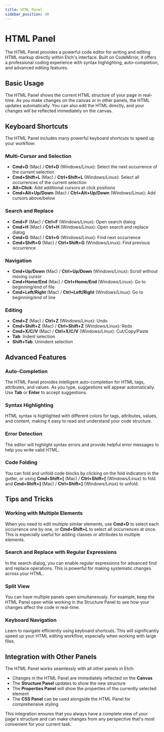 ```yaml
---
title: HTML Panel
sidebar_position: 40
---
```


# HTML Panel

The HTML Panel provides a powerful code editor for writing and editing HTML markup directly within Etch's interface. Built on CodeMirror, it offers a professional coding experience with syntax highlighting, auto-completion, and advanced editing features.

## Basic Usage

The HTML Panel shows the current HTML structure of your page in real-time. As you make changes on the canvas or in other panels, the HTML updates automatically. You can also edit the HTML directly, and your changes will be reflected immediately on the canvas.

## Keyboard Shortcuts

The HTML Panel includes many powerful keyboard shortcuts to speed up your workflow:

### Multi-Cursor and Selection
- **Cmd+D** (Mac) / **Ctrl+D** (Windows/Linux): Select the next occurrence of the current selection
- **Cmd+Shift+L** (Mac) / **Ctrl+Shift+L** (Windows/Linux): Select all occurrences of the current selection
- **Alt+Click**: Add additional cursors at click positions
- **Cmd+Alt+Up/Down** (Mac) / **Ctrl+Alt+Up/Down** (Windows/Linux): Add cursors above/below

### Search and Replace
- **Cmd+F** (Mac) / **Ctrl+F** (Windows/Linux): Open search dialog
- **Cmd+H** (Mac) / **Ctrl+H** (Windows/Linux): Open search and replace dialog
- **Cmd+G** (Mac) / **Ctrl+G** (Windows/Linux): Find next occurrence
- **Cmd+Shift+G** (Mac) / **Ctrl+Shift+G** (Windows/Linux): Find previous occurrence

### Navigation
- **Cmd+Up/Down** (Mac) / **Ctrl+Up/Down** (Windows/Linux): Scroll without moving cursor
- **Cmd+Home/End** (Mac) / **Ctrl+Home/End** (Windows/Linux): Go to beginning/end of file
- **Cmd+Left/Right** (Mac) / **Ctrl+Left/Right** (Windows/Linux): Go to beginning/end of line

### Editing
- **Cmd+Z** (Mac) / **Ctrl+Z** (Windows/Linux): Undo
- **Cmd+Shift+Z** (Mac) / **Ctrl+Shift+Z** (Windows/Linux): Redo
- **Cmd+X/C/V** (Mac) / **Ctrl+X/C/V** (Windows/Linux): Cut/Copy/Paste
- **Tab**: Indent selection
- **Shift+Tab**: Unindent selection

## Advanced Features

### Auto-Completion
The HTML Panel provides intelligent auto-completion for HTML tags, attributes, and values. As you type, suggestions will appear automatically. Use **Tab** or **Enter** to accept suggestions.

### Syntax Highlighting
HTML syntax is highlighted with different colors for tags, attributes, values, and content, making it easy to read and understand your code structure.

### Error Detection
The editor will highlight syntax errors and provide helpful error messages to help you write valid HTML.

### Code Folding
You can fold and unfold code blocks by clicking on the fold indicators in the gutter, or using **Cmd+Shift+[** (Mac) / **Ctrl+Shift+[** (Windows/Linux) to fold and **Cmd+Shift+]** (Mac) / **Ctrl+Shift+]** (Windows/Linux) to unfold.

## Tips and Tricks

### Working with Multiple Elements
When you need to edit multiple similar elements, use **Cmd+D** to select each occurrence one by one, or **Cmd+Shift+L** to select all occurrences at once. This is especially useful for adding classes or attributes to multiple elements.

### Search and Replace with Regular Expressions
In the search dialog, you can enable regular expressions for advanced find and replace operations. This is powerful for making systematic changes across your HTML.

### Split View
You can have multiple panels open simultaneously. For example, keep the HTML Panel open while working in the Structure Panel to see how your changes affect the code in real-time.

### Keyboard Navigation
Learn to navigate efficiently using keyboard shortcuts. This will significantly speed up your HTML editing workflow, especially when working with large files.

## Integration with Other Panels

The HTML Panel works seamlessly with all other panels in Etch:

- Changes in the HTML Panel are immediately reflected on the **Canvas**
- The **Structure Panel** updates to show the new structure
- The **Properties Panel** will show the properties of the currently selected element
- The **CSS Panel** can be used alongside the HTML Panel for comprehensive styling

This integration ensures that you always have a complete view of your page's structure and can make changes from any perspective that's most convenient for your current task.